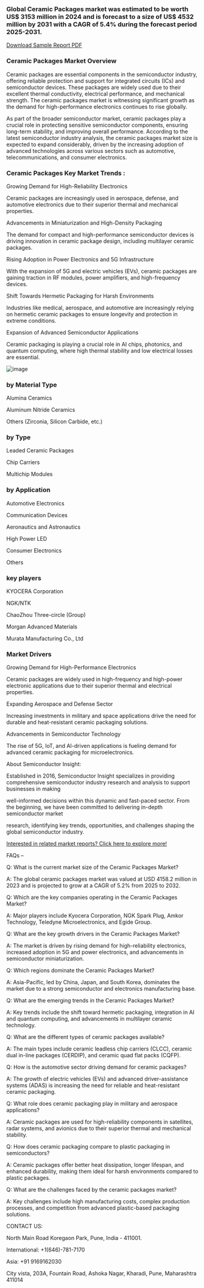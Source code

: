 <h3>Global Ceramic Packages market was estimated to be worth US$ 3153 million in 2024 and is forecast to a size of US$ 4532 million by 2031 with a CAGR of 5.4% during the forecast period 2025-2031.</h3>


[Download Sample Report PDF](https://semiconductorinsight.com/download-sample-report/?product_id=3165)

<h3>Ceramic Packages Market Overview</h3>


Ceramic packages are essential components in the semiconductor industry, offering reliable protection and support for integrated circuits (ICs) and semiconductor devices. These packages are widely used due to their excellent thermal conductivity, electrical performance, and mechanical strength. The ceramic packages market is witnessing significant growth as the demand for high-performance electronics continues to rise globally.

As part of the broader semiconductor market, ceramic packages play a crucial role in protecting sensitive semiconductor components, ensuring long-term stability, and improving overall performance. According to the latest semiconductor industry analysis, the ceramic packages market size is expected to expand considerably, driven by the increasing adoption of advanced technologies across various sectors such as automotive, telecommunications, and consumer electronics.

<h3>Ceramic Packages Key Market Trends  :</h3>

Growing Demand for High-Reliability Electronics

Ceramic packages are increasingly used in aerospace, defense, and automotive electronics due to their superior thermal and mechanical properties.

Advancements in Miniaturization and High-Density Packaging

The demand for compact and high-performance semiconductor devices is driving innovation in ceramic package design, including multilayer ceramic packages.

Rising Adoption in Power Electronics and 5G Infrastructure

With the expansion of 5G and electric vehicles (EVs), ceramic packages are gaining traction in RF modules, power amplifiers, and high-frequency devices.

Shift Towards Hermetic Packaging for Harsh Environments

Industries like medical, aerospace, and automotive are increasingly relying on hermetic ceramic packages to ensure longevity and protection in extreme conditions.

Expansion of Advanced Semiconductor Applications

Ceramic packaging is playing a crucial role in AI chips, photonics, and quantum computing, where high thermal stability and low electrical losses are essential.

![image](https://github.com/user-attachments/assets/0619d246-e1e1-448c-a9ad-cbb014a1e8d9)

<h3>by Material  Type</h3>

  Alumina Ceramics
  
  Aluminum Nitride Ceramics
  
  Others (Zirconia, Silicon Carbide, etc.)

<h3>by Type	</h3>


  Leaded Ceramic Packages

  Chip Carriers

  Multichip Modules

<h3>by Application	</h3>



  Automotive Electronics

  Communication Devices

  Aeronautics and Astronautics

  High Power LED

  Consumer Electronics

  Others

<h3>key players	</h3>


  KYOCERA Corporation

  NGK/NTK

  ChaoZhou Three-circle (Group)

  Morgan Advanced Materials

  Murata Manufacturing Co., Ltd

<h3>Market Drivers</h3>

Growing Demand for High-Performance Electronics

Ceramic packages are widely used in high-frequency and high-power electronic applications due to their superior thermal and electrical properties.

Expanding Aerospace and Defense Sector

Increasing investments in military and space applications drive the need for durable and heat-resistant ceramic packaging solutions.

Advancements in Semiconductor Technology

The rise of 5G, IoT, and AI-driven applications is fueling demand for advanced ceramic packaging for microelectronics.

About Semiconductor Insight:

Established in 2016, Semiconductor Insight specializes in providing comprehensive semiconductor industry research and analysis to support businesses in making 

well-informed decisions within this dynamic and fast-paced sector. From the beginning, we have been committed to delivering in-depth semiconductor market 

research, identifying key trends, opportunities, and challenges shaping the global semiconductor industry.

[Interested in related market reports? Click here to explore more!](https://semiconductorinsight.com/report/ceramic-packages-market/)

FAQs –
 

Q: What is the current market size of the Ceramic Packages Market?

A: The global ceramic packages market was valued at USD 4158.2 million in 2023 and is projected to grow at a CAGR of 5.2% from 2025 to 2032.

Q: Which are the key companies operating in the Ceramic Packages Market?

A: Major players include Kyocera Corporation, NGK Spark Plug, Amkor Technology, Teledyne Microelectronics, and Egide Group.

Q: What are the key growth drivers in the Ceramic Packages Market?

A: The market is driven by rising demand for high-reliability electronics, increased adoption in 5G and power electronics, and advancements in semiconductor miniaturization.

Q: Which regions dominate the Ceramic Packages Market?

A: Asia-Pacific, led by China, Japan, and South Korea, dominates the market due to a strong semiconductor and electronics manufacturing base.

Q: What are the emerging trends in the Ceramic Packages Market?

A: Key trends include the shift toward hermetic packaging, integration in AI and quantum computing, and advancements in multilayer ceramic technology.

Q: What are the different types of ceramic packages available?

A: The main types include ceramic leadless chip carriers (CLCC), ceramic dual in-line packages (CERDIP), and ceramic quad flat packs (CQFP).

Q: How is the automotive sector driving demand for ceramic packages?

A: The growth of electric vehicles (EVs) and advanced driver-assistance systems (ADAS) is increasing the need for reliable and heat-resistant ceramic packaging.

Q: What role does ceramic packaging play in military and aerospace applications?

A: Ceramic packages are used for high-reliability components in satellites, radar systems, and avionics due to their superior thermal and mechanical stability.

Q: How does ceramic packaging compare to plastic packaging in semiconductors?

A: Ceramic packages offer better heat dissipation, longer lifespan, and enhanced durability, making them ideal for harsh environments compared to plastic packages.

Q: What are the challenges faced by the ceramic packages market?

A: Key challenges include high manufacturing costs, complex production processes, and competition from advanced plastic-based packaging solutions.

CONTACT US:

North Main Road Koregaon Park, Pune, India - 411001.

International: +1(646)-781-7170

Asia: +91 9169162030

City vista, 203A, Fountain Road, Ashoka Nagar, Kharadi, Pune, Maharashtra 411014




